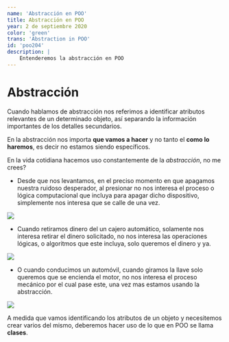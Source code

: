 ```yaml
---
name: 'Abstracción en POO'
title: Abstracción en POO
year: 2 de septiembre 2020
color: 'green'
trans: 'Abstraction in POO'
id: 'poo204'
description: |
    Entenderemos la abstracción en POO
---
```



# Abstracción

Cuando hablamos de abstracción nos referimos a identificar atributos relevantes de un determinado objeto, así separando la información importantes de los detalles secundarios.

En la abstracción nos importa **que vamos a hacer** y no tanto el **como lo haremos**, es decir no estamos siendo específicos.

En la vida cotidiana hacemos uso constantemente de la *abstracción*, no me crees?
- Desde que nos levantamos, en el preciso momento en que apagamos nuestra ruidoso desperador, al presionar no nos interesa el proceso o lógica computacional que incluya para apagar dicho dispositivo, simplemente nos interesa que se calle de una vez. 

![](https://images-na.ssl-images-amazon.com/images/I/616Vb5Z8qfL._AC_SY355_.jpg)


- Cuando retiramos dinero del un cajero automático, solamente nos interesa retirar el dinero solicitado, no nos interesa las operaciones lógicas, o algoritmos que este incluya, solo queremos el dinero y ya.

![](https://as.com/meristation/imagenes/2019/10/16/betech/1571221448_583052_1571221530_noticia_normal.jpg)


- O cuando conducimos un automóvil, cuando giramos la llave solo queremos que se encienda el motor, no nos interesa el proceso mecánico por el cual pase este, una vez mas estamos usando la abstracción.

![](https://previews.123rf.com/images/mungkhoodyo/mungkhoodyo1803/mungkhoodyo180300084/97216629-llave-en-mano-en-autom%C3%B3vil-para-conducir-un-autom%C3%B3vil-en-carretera.jpg)


A medida que vamos identificando los atributos de un objeto y necesitemos crear varios del mismo, deberemos hacer uso de lo que en POO se llama **clases**.
